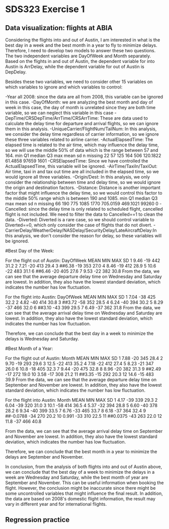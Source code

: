 # SDS323 Exercise 1


## Data visualization: flights at ABIA

Considering the flights into and out of Austin, I am interested in what is the best day in a week and the best month in a year to fly to minimize delays. Therefore, I need to develop two models to answer these two questions. The two independent variables are DayOfWeek and Month separately. Based on the flights in and out of Austin, the dependent variable for into Austin is ArrDelay, while the dependent variable for out of Austin is DepDelay.

Besides these two variables, we need to consider other 15 variables on which variables to ignore and which variables to control:

 -Year all 2008: since the data are all from 2008, this variable can be ignored in this case.
 -DayOfMonth: we are analyzing the best month and day of week in this case, the day of month is unrelated since they are both time variable, so we can neglect this variable in this case
 -DepTime/CRSDepTime/ArrTime/CRSArrTime: These are data used to calculate the delay time for departure and arrival flights, so we can ignore them in this analysis.
 -UniqueCarrier/FlightNum/TailNum: In this analysis, we consider the delay time regardless of carrier information, so we ignore these three variables related to airline carrier.
 -ActualElapsedTime: The elapsed time is related to the air time, which may influence the delay time, so we will use the middle 50% of data which is the range between 57 and 164.
    min Q1 median  Q3 max   mean      sd     n     missing
     22 57    125 164 506 120.1822 61.4858 97659    1601
 -CRSElapsedTime: Since we have controlled the ActualElapsedTime, this variable will be ignored.
 -AirTime/TaxiIn/TaxiOut: Air time, taxi in and tax out time are all included in the elapsed time, so we would ignore all three variables.
 -Origin/Dest: In this analysis, we only consider the relationship between time and delay time, so we would ignore the origin and destination factors.
 -Distance: Distance is another important factor that might influence the delay time, so we would control this factor to the middle 50% range which is between 190 and 1085.
    min  Q1 median   Q3  max     mean     sd      n     missing
     66  190  775   1085 1770 705.0159 469.1021 99260       0
 -Cancelled: since the delay time is only related to scheduled flight, cancelled flight is not included. We need to filter the data to Cancelled==1 to clean the data.
 -Diverted: Diverted is a rare case, so we should control variable to Diverted==0, which only consider the case of flights that do not divert.
 -CarrierDelay/WeatherDelay/NASDelay/SecurityDelay/LateAircraftDelay:In this analysis, we don't consider the reason for delay, so these variables will be ignored.

#Best Day of the Week:

For the flight out of Austin:
 DayOfWeek       MEAN   MIN   MAX   SD
 1               9.46   -19   442  31.2
 2               7.21   -20   413  29.4
 3             ##6.38   -19   353  27.0
 4               8.46   -19   412  28.9
 5               10.6    -22   483  31.1
 6             ##6.46   -20   405  27.6
 7               9.53   -22   382  30.8
 From the data, we can see that the average departure delay time on Wednesday and Saturday are lowest. In addition, they also have the lowest standard deviation, which indicates the number has low fluctuation.

For the flight into Austin:
 DayOfWeek MEAN   MIN   MAX   SD
 1         7.04   -38   425  32.2
 2         4.82   -40   414  30.8
 3       ##3.72   -58   352  28.5
 4         6.24   -40   394  30.2
 5         8.29   -37   466  32.0
 6       ##3.10   -43   399  29.5
 7         6.49   -37   362  31.8
 From the data, we can see that the average arrival delay time on Wednesday and Saturday are lowest. In addition, they also have the lowest standard deviation, which indicates the number has low fluctuation.

Therefore, we can conclude that the best day in a week to minimize the delays is Wednesday and Saturday.

#Best Month of a Year:

For the flight out of Austin:
  Month  MEAN   MIN   MAX   SD
   1     7.88   -20   345  28.4
   2     9.70   -19   293  29.6
   3     12.5   -22   413  35.2
   4     7.18   -22   412  27.4
   5     8.23   -21   347  26.0
   6     10.8   -18   405  32.3
   7     9.44   -20   475  32.8
   8     8.96   -20   382  31.3
   9   ##2.49   -17   272  19.0
  10     3.58   -17   308  21.2
  11   ##3.35   -15   292  20.3
  12     14.6   -15   483  39.9
From the data, we can see that the average departure delay time on September and November are lowest. In addition, they also have the lowest standard deviation, which indicates the number has low fluctuation.

For the flight into Austin:
 Month MEAN      MIN   MAX   SD
  1     4.17     -39   339  29.3
  2     6.04     -39   320  31.0
  3     10.1     -58   414  36.5
  4     5.37     -32   394  28.8
  5     6.60     -40   378  28.2
  6     9.34     -40   399  33.5
  7     6.76     -33   465  33.7
  8     6.18     -37   364  32.4
  9  ##-0.0788   -34   270  20.2
 10    0.991     -33   310  22.5
 11  ##0.0375    -43   263  22.0
 12    11.8      -37   466  40.8

From the data, we can see that the average arrival delay time on September and November are lowest. In addition, they also have the lowest standard deviation, which indicates the number has low fluctuation.

Therefore, we can conclude that the best month in a year to minimize the delays are September and November.

In conclusion, from the analysis of both flights into and out of Austin above, we can conclude that the best day of a week to minimize the delays in a week are Wednesday and Saturday, while the best month of year are September and November. This can be useful information when booking the flight. However, the conclusion might be inaccurate since there might be some uncontrolled variables that might influence the final result. In addition, the data are based on 2008's domestic flight information, the result may vary in different year and for international flights.


## Regression practice
